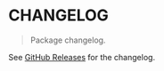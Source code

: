 # CHANGELOG

> Package changelog.

See [GitHub Releases](https://github.com/stdlib-js/ndarray-base-assert-is-column-major/releases) for the changelog.